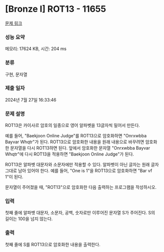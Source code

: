# [Bronze I] ROT13 - 11655 

[문제 링크](https://www.acmicpc.net/problem/11655) 

### 성능 요약

메모리: 17624 KB, 시간: 204 ms

### 분류

구현, 문자열

### 제출 일자

2024년 7월 27일 16:33:46

### 문제 설명

<p>ROT13은 카이사르 암호의 일종으로 영어 알파벳을 13글자씩 밀어서 만든다.</p>

<p>예를 들어, "Baekjoon Online Judge"를 ROT13으로 암호화하면 "Onrxwbba Bayvar Whqtr"가 된다. ROT13으로 암호화한 내용을 원래 내용으로 바꾸려면 암호화한 문자열을 다시 ROT13하면 된다. 앞에서 암호화한 문자열 "Onrxwbba Bayvar Whqtr"에 다시 ROT13을 적용하면 "Baekjoon Online Judge"가 된다.</p>

<p>ROT13은 알파벳 대문자와 소문자에만 적용할 수 있다. 알파벳이 아닌 글자는 원래 글자 그대로 남아 있어야 한다. 예를 들어, "One is 1"을 ROT13으로 암호화하면 "Bar vf 1"이 된다.</p>

<p>문자열이 주어졌을 때, "ROT13"으로 암호화한 다음 출력하는 프로그램을 작성하시오.</p>

### 입력 

 <p>첫째 줄에 알파벳 대문자, 소문자, 공백, 숫자로만 이루어진 문자열 S가 주어진다. S의 길이는 100을 넘지 않는다.</p>

### 출력 

 <p>첫째 줄에 S를 ROT13으로 암호화한 내용을 출력한다.</p>


